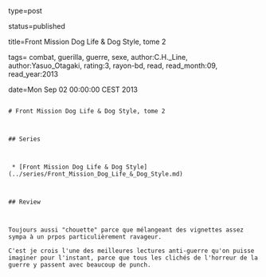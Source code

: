 type=post
status=published
title=Front Mission Dog Life & Dog Style, tome 2
tags= combat,  guerilla,  guerre,  sexe, author:C.H._Line, author:Yasuo_Otagaki, rating:3, rayon-bd, read, read_month:09, read_year:2013
date=Mon Sep 02 00:00:00 CEST 2013
~~~~~~
# Front Mission Dog Life & Dog Style, tome 2

## Series

 * [Front Mission Dog Life & Dog Style](../series/Front_Mission_Dog_Life_&_Dog_Style.md)

## Review

Toujours aussi "chouette" parce que mélangeant des vignettes assez sympa à un prpos particulièrement ravageur.  
C'est je crois l'une des meilleures lectures anti-guerre qu'on puisse imaginer pour l'instant, parce que tous les clichés de l'horreur de la guerre y passent avec beaucoup de punch.